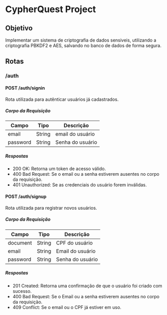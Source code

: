 # CypherQuest Project

## Objetivo
Implementar um sistema de criptografia de dados sensiveis, utilizando a criptografia PBKDF2 e AES, salvando no banco de dados de forma segura.
## Rotas

### /auth

#### POST /auth/signin

Rota utilizada para autênticar usuários já cadastrados.

##### Corpo da Requisição
| Campo    | Tipo   | Descrição        |
| -------- | ------ | ---------------- |
| email    | String | email do usuário |
| password | String | Senha do usuário |

##### Respostas
- 200 OK: Retorna um token de acesso válido.
- 400 Bad Request: Se o email ou a senha estiverem ausentes no corpo da requisição.
- 401 Unauthorized: Se as credenciais do usuário forem inválidas.

#### POST /auth/signup

Rota utilizada para registrar novos usuários.

##### Corpo da Requisição
| Campo    | Tipo   | Descrição        |
| -------- | ------ | ---------------- |
| document | String | CPF do usuário   |
| email    | String | Email do usuário |
| password | String | Senha do usuário |

##### Respostas
- 201 Created: Retorna uma confirmação de que o usuário foi criado com sucesso.
- 400 Bad Request: Se o Email ou a senha estiverem ausentes no corpo da requisição.
- 409 Conflict: Se o email ou o CPF já estiver em uso.
